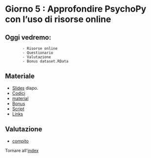 # Giorno 5 : Approfondire PsychoPy con l’uso di risorse online

## Oggi vedremo:
			- Risorse online
			- Questionario
			- Valutazione
			- Bonus dataset.RData


## Materiale

- [Slides](https://docs.google.com/presentation/d/1t6aIbt2Zr2FkTwUNXh45odyE8RiJjLbgCp52ZEJ13yk/edit#slide=id.g1028bbd5426_0_10) diapo.
- [Codici](material/snippet.txt)
- [material](material/StroopFeedback.zip)
- [Bonus](https://github.com/Merluin/Data_analysis_template)
- [Script](material/summary.R)
- [Links](links.md)


## Valutazione
- [compito](material/stroop.zip)

Tornare all'[index](index.md)
